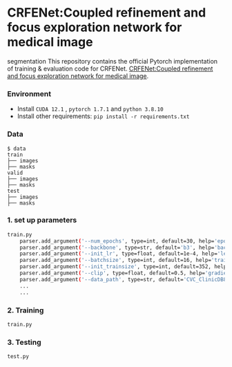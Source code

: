 # CRFENet:Coupled refinement and focus exploration network for medical image
segmentation
This repository contains the official Pytorch implementation of training & evaluation code for CRFENet.
[CRFENet:Coupled refinement and focus exploration network for medical image](111).
### Environment
- Install `CUDA 12.1` , `pytorch 1.7.1` and `python 3.8.10`
- Install other requirements: `pip install -r requirements.txt`

### Data
```
$ data
train
├── images
├── masks
valid
├── images
├── masks
test
├── images
├── masks
```

### 1. set up parameters

```bash
train.py
    parser.add_argument('--num_epochs', type=int, default=30, help='epoch number')
    parser.add_argument('--backbone', type=str, default='b3', help='backbone version')
    parser.add_argument('--init_lr', type=float, default=1e-4, help='learning rate')
    parser.add_argument('--batchsize', type=int, default=16, help='training batch size')
    parser.add_argument('--init_trainsize', type=int, default=352, help='training dataset size')
    parser.add_argument('--clip', type=float, default=0.5, help='gradient clipping margin')
    parser.add_argument('--data_path', type=str, default='CVC_ClinicDB811', help='path to dataset')
    ...
    ...
```

### 2. Training

```bash
train.py 
```

###  3. Testing

```bash
test.py

